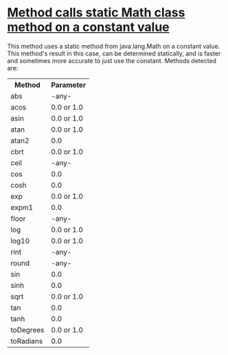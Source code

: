 # [Method calls static Math class method on a constant value](https://spotbugs.readthedocs.io/en/latest/bugDescriptions.html#UM_UNNECESSARY_MATH)

 This method uses a static method from java.lang.Math on a constant value. This method's
result in this case, can be determined statically, and is faster and sometimes more accurate to
just use the constant. Methods detected are:

<table> 
 <tbody> 
  <tr> 
   <th>Method</th> 
   <th>Parameter</th> 
  </tr> 
  <tr> 
   <td>abs</td> 
   <td>-any-</td> 
  </tr> 
  <tr> 
   <td>acos</td> 
   <td>0.0 or 1.0</td> 
  </tr> 
  <tr> 
   <td>asin</td> 
   <td>0.0 or 1.0</td> 
  </tr> 
  <tr> 
   <td>atan</td> 
   <td>0.0 or 1.0</td> 
  </tr> 
  <tr> 
   <td>atan2</td> 
   <td>0.0</td> 
  </tr> 
  <tr> 
   <td>cbrt</td> 
   <td>0.0 or 1.0</td> 
  </tr> 
  <tr> 
   <td>ceil</td> 
   <td>-any-</td> 
  </tr> 
  <tr> 
   <td>cos</td> 
   <td>0.0</td> 
  </tr> 
  <tr> 
   <td>cosh</td> 
   <td>0.0</td> 
  </tr> 
  <tr> 
   <td>exp</td> 
   <td>0.0 or 1.0</td> 
  </tr> 
  <tr> 
   <td>expm1</td> 
   <td>0.0</td> 
  </tr> 
  <tr> 
   <td>floor</td> 
   <td>-any-</td> 
  </tr> 
  <tr> 
   <td>log</td> 
   <td>0.0 or 1.0</td> 
  </tr> 
  <tr> 
   <td>log10</td> 
   <td>0.0 or 1.0</td> 
  </tr> 
  <tr> 
   <td>rint</td> 
   <td>-any-</td> 
  </tr> 
  <tr> 
   <td>round</td> 
   <td>-any-</td> 
  </tr> 
  <tr> 
   <td>sin</td> 
   <td>0.0</td> 
  </tr> 
  <tr> 
   <td>sinh</td> 
   <td>0.0</td> 
  </tr> 
  <tr> 
   <td>sqrt</td> 
   <td>0.0 or 1.0</td> 
  </tr> 
  <tr> 
   <td>tan</td> 
   <td>0.0</td> 
  </tr> 
  <tr> 
   <td>tanh</td> 
   <td>0.0</td> 
  </tr> 
  <tr> 
   <td>toDegrees</td> 
   <td>0.0 or 1.0</td> 
  </tr> 
  <tr> 
   <td>toRadians</td> 
   <td>0.0</td> 
  </tr> 
 </tbody> 
</table>